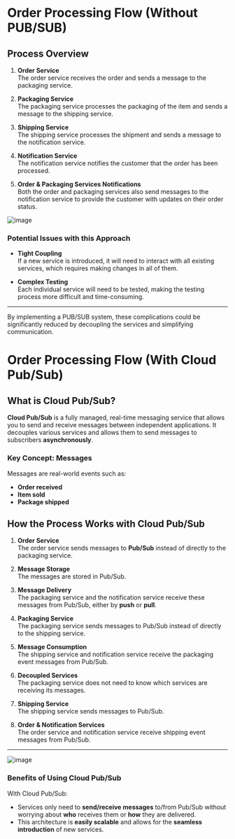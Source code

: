 # Order Processing Flow (Without PUB/SUB)

## Process Overview

1. **Order Service**  
   The order service receives the order and sends a message to the packaging service.

2. **Packaging Service**  
   The packaging service processes the packaging of the item and sends a message to the shipping service.

3. **Shipping Service**  
   The shipping service processes the shipment and sends a message to the notification service.

4. **Notification Service**  
   The notification service notifies the customer that the order has been processed.

5. **Order & Packaging Services Notifications**  
   Both the order and packaging services also send messages to the notification service to provide the customer with updates on their order status.

![image](https://github.com/user-attachments/assets/4691aabd-f9e7-4fba-bdb3-3e7a94a78829)


### Potential Issues with this Approach

- **Tight Coupling**  
  If a new service is introduced, it will need to interact with all existing services, which requires making changes in all of them.

- **Complex Testing**  
  Each individual service will need to be tested, making the testing process more difficult and time-consuming.

---

By implementing a PUB/SUB system, these complications could be significantly reduced by decoupling the services and simplifying communication.

# Order Processing Flow (With Cloud Pub/Sub)

## What is Cloud Pub/Sub?

**Cloud Pub/Sub** is a fully managed, real-time messaging service that allows you to send and receive messages between independent applications. It decouples various services and allows them to send messages to subscribers **asynchronously**.

### Key Concept: Messages

Messages are real-world events such as:
- **Order received**
- **Item sold**
- **Package shipped**

## How the Process Works with Cloud Pub/Sub

1. **Order Service**  
   The order service sends messages to **Pub/Sub** instead of directly to the packaging service.

2. **Message Storage**  
   The messages are stored in Pub/Sub.

3. **Message Delivery**  
   The packaging service and the notification service receive these messages from Pub/Sub, either by **push** or **pull**.

4. **Packaging Service**  
   The packaging service sends messages to Pub/Sub instead of directly to the shipping service.

5. **Message Consumption**  
   The shipping service and notification service receive the packaging event messages from Pub/Sub.

6. **Decoupled Services**  
   The packaging service does not need to know which services are receiving its messages.

7. **Shipping Service**  
   The shipping service sends messages to Pub/Sub.

8. **Order & Notification Services**  
   The order service and notification service receive shipping event messages from Pub/Sub.

---

![image](https://github.com/user-attachments/assets/d49fb8a3-e225-414d-bf4f-58815d47a43b)


### Benefits of Using Cloud Pub/Sub

With Cloud Pub/Sub:
- Services only need to **send/receive messages** to/from Pub/Sub without worrying about **who** receives them or **how** they are delivered.
- This architecture is **easily scalable** and allows for the **seamless introduction** of new services.
